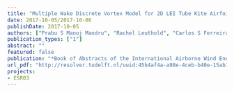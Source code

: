 ```yaml
---
title: "Multiple Wake Discrete Vortex Model for 2D LEI Tube Kite Airfoil"
date: 2017-10-05/2017-10-06
publishDate: 2017-10-05
authors: ["Prabu S Manoj Mandru", "Rachel Leuthold", "Carlos S Ferreira", "Roland Schmehl"]
publication_types: ["1"]
abstract: ""
featured: false
publication: "*Book of Abstracts of the International Airborne Wind Energy Conference (AWEC 2017)*"
url_pdf: "http://resolver.tudelft.nl/uuid:45b4af4a-a98e-4ceb-b40e-15ab10ce762c"
projects:
- ESR03
---
```


